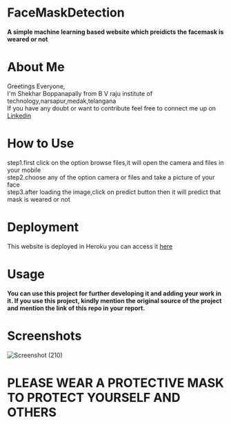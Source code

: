 # FaceMaskDetection
**A simple machine learning based website which preidicts the facemask is weared or not**

# About Me 
Greetings Everyone,  
I'm Shekhar Boppanapally from B V raju institute of technology,narsapur,medak,telangana  
If you have any doubt or want to contribute feel free to connect  me up on [Linkedin](https://www.linkedin.com/in/shekhar-boppanapally-647a281bb/)

# How to Use  
step1.first click on the option browse files,it will open the camera and files in your mobile  
step2.choose any of the option camera or files and take a picture of your face  
step3.after loading the image,click on predict button then it will predict that mask is weared or not

# Deployment 
This website is deployed in Heroku you can access it [here](https://facemask-prediction-1.herokuapp.com/)   
# Usage  
**You can use this project for further developing it and adding your work in it. If you use this project, kindly mention the original source of the project and mention the link of this repo in your report.**
# Screenshots  
![Screenshot (210)](https://user-images.githubusercontent.com/71584572/125192006-16609480-e263-11eb-8b17-34165c68d7cd.png)    



# PLEASE WEAR A PROTECTIVE MASK TO PROTECT YOURSELF AND OTHERS
